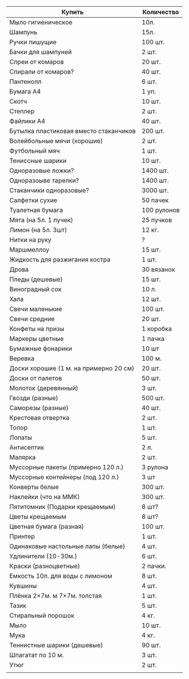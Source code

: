 | Купить                                 | Количество  |
| -------------------------------------- | ----------- |
| Мыло гигиеническое                     | 10л.        |
| Шампунь                                | 15л.        |
| Ручки пишущие                          | 100 шт.     |
| Бачки для шампуней                     | 2 шт.       |
| Спреи от комаров                       | 20 шт.      |
| Спирали от комаров?                    | 40 шт.      |
| Пантенолл                              | 6 шт.       |
| Бумага А4                              | 1 уп.       |
| Скотч                                  | 10 шт.      |
| Степлер                                | 2 шт.       |
| Файлики А4                             | 40 шт.      |
| Бутылка пластиковая вместо стаканчиков | 200 шт.     |
| Волейбольные мячи (хорошие)            | 2 шт.       |
| Футбольный мяч                         | 1 шт.       |
| Тениссные шарики                       | 10 шт.      |
| Одноразовые ложки?                     | 1400 шт.    |
| Одноразоыве тарелки?                   | 1400 шт.    |
| Стаканчики одноразовые?                | 3000 шт.    |
| Салфетки сухие                         | 50 пачек    |
| Туалетная бумага                       | 100 рулонов |
| Мята (на 5л. 1 пучек)                  | 25 пучков   |
| Лимон (на 5л. 3шт)                     | 12 кг.      |
| Нитки на руку                          | ?           |
| Маршмеллоу                             | 15 шт.      |
| Жидкость для разжигания костра         | 1 шт.       |
| Дрова                                  | 30 вязанок  |
| Пледы (дешевые)                        | 15 шт.      |
| Виноградный сок                        | 10 л.       |
| Хала                                   | 12 шт.      |
| Свечи маленькие                        | 100 шт.     |
| Свечи средние                          | 20 шт.      |
| Конфеты на призы                       | 1 коробка   |
| Маркеры цветные                        | 1 пачка     |
| Бумажные фонарики                      | 10 шт       |
| Веревка                                | 100 м.      |
| Доски хорошие (1 м. на примерно 20 см) | 20 шт.      |
| Доски от палетов                       | 50 шт.      |
| Молоток (деревянный)                   | 3 шт.       |
| Гвозди (разные)                        | 500 шт.     |
| Саморезы (разные)                      | 40 шт.      |
| Крестовая отвертка                     | 2 шт.       |
| Топор                                  | 1 шт.       |
| Лопаты                                 | 5 шт.       |
| Антисептик                             | 2 л.        |
| Малярка                                | 2 шт.       |
| Муссорные пакеты (примерно 120 л.)     | 3 рулона    |
| Муссорные контейнеры (под 120 л.)      | 3 шт        |
| Конверты белые                         | 300 шт.     |
| Наклейки (что на ММК)                  | 300 шт.     |
| Пятитомник (Подарки крещаемым)         | 8 шт?       |
| Цветы крещаемым                        | 8 шт?       |
| Цветная бумага (разная)                | 100 шт.     |
| Принтер                                | 1 шт.       |
| Одинаковые настольные лапы (белые)     | 4 шт.       |
| Удлинители (10-30м.)                   | 6 шт.       |
| Краски (разноцветные)                  | 2 пачки.    |
| Емкость 10л. для воды с лимоном        | 8 шт.       |
| Кувшины                                | 4 шт.       |
| Плёнка 2×7м. м 7×7м. толстая           | 1 шт.       |
| Тазик                                  | 5 шт.       |
| Стиральный порошок                     | 4 кг.       |
| Мыло                                   | 10 шт.      |
| Мука                                   | 4 кг.       |
| Теннистные шарики (дешевые)            | 90 шт.      |
| Шпагатат по 10 м.                      | 3 шт.       |
| Утюг                                   | 2 шт.       |
|                                        |             |


